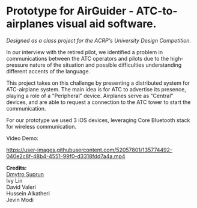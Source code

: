 <h1>Prototype for AirGuider - ATC-to-airplanes visual aid software.</h1>

*Designed as a class project for the ACRP's University Design Competition.*

In our interview with the retired pilot, we identified a problem in communications between the ATC operators and pilots due to the high-pressure nature of the situation and possible difficulties understanding different accents of the language.

This project takes on this challenge by presenting a distributed system for ATC-airplane system.
The main idea is for ATC to advertise its presence, playing a role of a "Peripheral" device. Airplanes serve as "Central" devices, and are able to request a connection to the ATC tower to start the communication.

For our prototype we used 3 iOS devices, leveraging Core Bluetooth stack for wireless communication.

Video Demo:



https://user-images.githubusercontent.com/52057801/135774492-040e2c8f-48b4-4551-99f0-d3318fdd7a4a.mp4



**Credits:**  
[Dmytro Suprun](https://github.com/dsupru)  
Ivy Lin  
David Valeri  
Hussein Alkatheri  
Jevin Modi  
